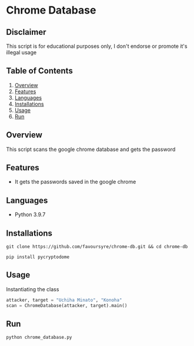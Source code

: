 # Chrome Database

## Disclaimer

This script is for educational purposes only, I don't endorse or promote it's illegal usage

## Table of Contents

1. [Overview](#overview)
2. [Features](#features)
3. [Languages](#languages)
4. [Installations](#installations)
5. [Usage](#usage)
6. [Run](#run)

## Overview

This script scans the google chrome database and gets the password

## Features

- It gets the passwords saved in the google chrome

## Languages

- Python 3.9.7

## Installations

```shell
git clone https://github.com/favoursyre/chrome-db.git && cd chrome-db
```

```shell
pip install pycryptodome
```

## Usage

Instantiating the class

```python
attacker, target = "Uchiha Minato", "Konoha"
scan = ChromeDatabase(attacker, target).main()
```

## Run

```shell
python chrome_database.py
```
